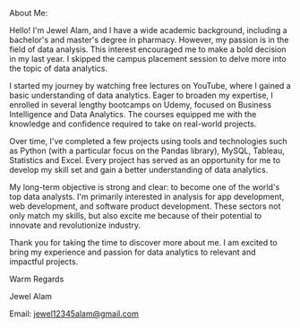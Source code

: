 About Me: 

Hello! I'm Jewel Alam, and I have a wide academic background, including a bachelor's and master's degree in pharmacy. However, my passion is in the field of data analysis. This interest encouraged me to make a bold decision in my last year. I skipped the campus placement session to delve more into the topic of data analytics. 

I started my journey by watching free lectures on YouTube, where I gained a basic understanding of data analytics. Eager to broaden my expertise, I enrolled in several lengthy bootcamps on Udemy, focused on Business Intelligence and Data Analytics. The courses equipped me with the knowledge and confidence required to take on real-world projects. 

Over time, I've completed a few projects using tools and technologies such as Python (with a particular focus on the Pandas library), MySQL, Tableau, Statistics and Excel. Every project has served as an opportunity for me to develop my skill set and gain a better understanding of data analytics. 

My long-term objective is strong and clear: to become one of the world's top data analysts. I'm primarily interested in analysis for app development, web development, and software product development. These sectors not only match my skills, but also excite me because of their potential to innovate and revolutionize industry. 

Thank you for taking the time to discover more about me. I am excited to bring my experience and passion for data analytics to relevant and impactful projects.  

 

Warm Regards 

Jewel Alam 

Email: jewel12345alam@gmail.com 

